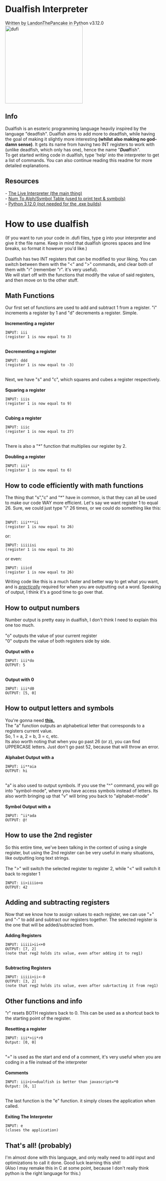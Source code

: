 # Dualfish Interpreter

Written by LandonThePancake in Python v3.12.0
<img src="dufilogolq.png" alt="dufi" width="250" height="250">
<h2>Info</h2>
Dualfish is an esoteric programming language heavily inspired by the language "deadfish". Dualfish aims to add more to deadfish, while having the goal of making it slightly more interesting <b>(whilst also making no god-damn sense)</b>.
It gets its name from having two INT registers to work with (unlike deadfish, which only has one), hence the name "<b><i>Dual</i></b>fish".
<br>
To get started writing code in dualfish, type 'help' into the interpreter to get a list of commands. You can also continue reading this readme for more detailed explanations.

<h2>Resources</h2>
- <a href="https://github.com/LandonThePancake/Dualfish/releases">The Live Interpreter (the main thing)</a>
<br>
- <a href="https://docs.google.com/spreadsheets/d/1gKh4uDy02_afG1-nugKlWfJaksBMk-j3rqJrQ4MQEzU/edit?usp=sharing">Num To Alph/Symbol Table (used to print text & symbols)</a>
<br>
- <a href="https://www.python.org/downloads/">Python 3.12.0 (not needed for the .exe builds)</a>

<h1>How to use dualfish</h1>
(If you want to run your code in .dufi files, type g into your interpreter and give it the file name. Keep in mind that dualfish ignores spaces and line breaks, so format it however you'd like.)
<br><br>
Dualfish has two INT registers that can be modified to your liking. You can switch between them with the "<" and ">" commands, and clear both of them with "r" (remember "r". it's very useful).<br>
We will start off with the functions that modify the value of said registers, and then move on to the other stuff.
<h2>Math Functions</h2>
Our first set of functions are used to add and subtract 1 from a register. "i" increments a register by 1 and "d" decrements a register. Simple.
<br><br>
<b>Incrementing a register</b>

~~~
INPUT: iii
(register 1 is now equal to 3)
~~~
<br>
<b>Decrementing a register</b>

~~~
INPUT: ddd
(register 1 is now equal to -3)
~~~
<br>
Next, we have "s" and "c", which squares and cubes a register respectively.
<br><br>
<b>Squaring a register</b>

~~~
INPUT: iiis
(register 1 is now equal to 9)
~~~
<br>
<b>Cubing a register</b>

~~~
INPUT: iiic
(register 1 is now equal to 27)
~~~
<br>
There is also a "*" function that multiplies our register by 2.
<br><br>
<b>Doubling a register</b>

~~~
INPUT: iii*
(register 1 is now equal to 6)
~~~
<h2>How to code efficiently with math functions</h2>
The thing that "s","c" and "*" have in common, is that they can all be used to make our code WAY more efficient.
Let's say we want register 1 to equal 26. Sure, we could just type "i" 26 times, or we could do something like this:<br><br>

~~~
INPUT: iii***ii
(register 1 is now equal to 26)
~~~
or:
~~~
INPUT: iiiiisi
(register 1 is now equal to 26)
~~~
or even:
~~~
INPUT: iiicd
(register 1 is now equal to 26)
~~~

Writing code like this is a much faster and better way to get what you want, and is <u><i>practically</i></u> required for when you are outputting out a word. Speaking of output, I think it's a good time to go over that.
<h2>How to output numbers</h2>
Number output is pretty easy in dualfish, I don't think I need to explain this one too much.
<br><br>
"o" outputs the value of your current register
<br>
"0" outputs the value of both registers side by side.
<br><br>
<b>Output with o</b>

~~~
INPUT: iii*do
OUTPUT: 5
~~~
<br>
<b>Output with 0</b>

~~~
INPUT: iii*d0
OUTPUT: [5, 0]
~~~
<h2>How to output letters and symbols</h2>
You're gonna need <b><a href="https://docs.google.com/spreadsheets/d/1gKh4uDy02_afG1-nugKlWfJaksBMk-j3rqJrQ4MQEzU/edit?usp=sharing">this.</a></b>
<br>
The "a" function outputs an alphabetical letter that corresponds to a registers current value. 
<br>So, 1 = a, 2 = b, 3 = c, etc.
<br>Its also worth noting that when you go past 26 (or z), you can find UPPERCASE letters. Just don't go past 52, because that will throw an error.
<br><br>
<b>Alphabet Output with a</b>
<br>

~~~
INPUT: ii**aia
OUTPUT: hi
~~~
<br>
"a" is also used to output symbols. If you use the "^" command, you will go into "symbol-mode", where you have access symbols instead of letters. Its also worth bringing up that "v" will bring you back to "alphabet-mode"
<br><br>
<b>Symbol Output with a</b>
<br>

~~~
INPUT: ^ii*ada
OUTPUT: @!
~~~
<h2>How to use the 2nd register</h2>
So this entire time, we've been talking in the context of using a single register, but using the 2nd register can be very useful in many situations, like outputting long text strings.
<br><br>
The ">" will switch the selected register to register 2, while "<" will switch it back to register 1

~~~
INPUT: ii>iiiio<o
OUTPUT: 42
~~~

<h2>Adding and subtracting registers</h2>
Now that we know how to assign values to each register, we can use "+" and "-" to add and subtract our registers together. The selected register is the one that will be added/subtracted from.
<br><br>
<b>Adding Registers</b>

~~~
INPUT: iiiii>ii<+0
OUTPUT: [7, 2]
(note that reg2 holds its value, even after adding it to reg1)
~~~
<br>
<b>Subtracting Registers</b>

~~~
INPUT: iiiii>ii<-0
OUTPUT: [3, 2]
(note that reg2 holds its value, even after subrtacting it from reg1)
~~~
<h2>Other functions and info</h2>
"r" resets BOTH registers back to 0. This can be used as a shortcut back to the starting point of the register.
<br><br>
<b>Resetting a register</b>
<br>

~~~
INPUT: iii*>ii*r0
Output: [0, 0]
~~~
<br>
"=" is used as the start and end of a comment, it's very useful when you are coding in a file instead of the interpreter
<br><br>
<b>Comments</b>
<br>

~~~
INPUT: iii>i<=dualfish is better than javascript=*0
Output: [6, 1]
~~~
<br>
The last function is the "e" function. it simply closes the application when called.
<br><br>
<b>Exiting The Interpreter</b>
<br>

~~~
INPUT: e
(closes the application)
~~~
<h2>That's all! (probably)</h2>
I'm almost done with this language, and only really need to add input and optimizations to call it done. Good luck learning this shit!
<br>
(Also I may remake this in C at some point, because I don't really think python is the right language for this.)
